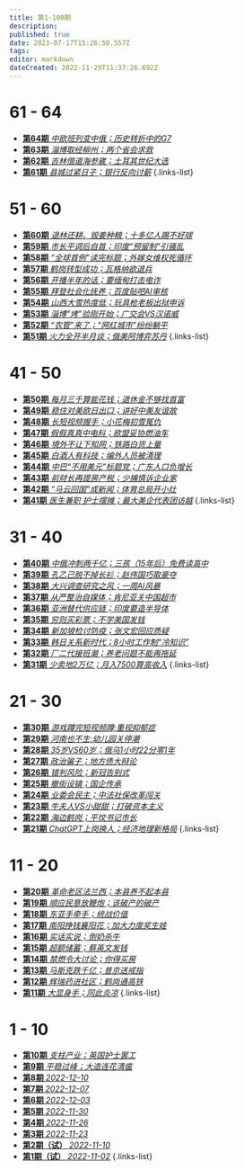 ```yaml
---
title: 第1-100期
description: 
published: true
date: 2023-07-17T15:26:50.557Z
tags: 
editor: markdown
dateCreated: 2022-11-29T11:37:26.692Z
---
```


# 61 - 64
- [**第64期** *中欧班列变中俄；历史转折中的G7*](./1-100/64.md)
- [**第63期** *淄博取经柳州；两个省会求救*](./1-100/63.md)
- [**第62期** *吉林借道海参崴；土耳其世纪大选*](./1-100/62.md)
- [**第61期** *县城过紧日子；银行反向讨薪*](./1-100/61.md)
{.links-list}

# 51 - 60
- [**第60期** *退林还耕、毁姜种粮；十多亿人踢不好球*](./1-100/60.md)
- [**第59期** *市长平调后自首；印度“预留制”引骚乱*](./1-100/59.md)
- [**第58期** *“全球首例”读完标题；外嫁女维权死循环*](./1-100/58.md)
- [**第57期** *鹤岗转型成功；瓦格纳欲退兵*](./1-100/57.md)
- [**第56期** *开播半年的话；要缅甸打击电诈*](./1-100/56.md)
- [**第55期** *拜登社会化抚养；百度贴吧AI审核*](./1-100/55.md)
- [**第54期** *山西大雪热度低；玩具枪老板出狱申诉*](./1-100/54.md)
- [**第53期** *淄博“烤”验刚开始；广交会VS汉诺威*](./1-100/53.md)
- [**第52期** *“农管”来了；“网红城市”纷纷躺平*](./1-100/52.md)
- [**第51期** *火力全开半月谈；俄美阿博弈苏丹*](./1-100/51.md)
{.links-list}

# 41 - 50
- [**第50期** *每月三千算能花钱；退休金不够找首富*](./1-100/50.md)
- [**第49期** *稳住对美欧日出口；讲好中美友谊故*](./1-100/49.md)
- [**第48期** *长短视频握手；小花梅初雪冤仇*](./1-100/48.md)
- [**第47期** *假假真真中电科；欧盟妥协燃油车*](./1-100/47.md)
- [**第46期** *境外不让下知网；铁路白货上量*](./1-100/46.md)
- [**第45期** *白酒人有科技；编外人员被清理*](./1-100/45.md)
- [**第44期** *中巴“不用美元”标题党；广东人口负增长*](./1-100/44.md)
- [**第43期** *前财长再提房产税；少捕慎诉企业家*](./1-100/43.md)
- [**第42期** *“马云回国”成新闻；体育总局开小灶*](./1-100/42.md)
- [**第41期** *医生兼职 护士摆摊；最大美企代表团访越*](./1-100/41.md)
{.links-list}

# 31 - 40
- [**第40期** *中俄冲刺两千亿；三孩（15年后）免费读高中*](./1-100/40.md)
- [**第39期** *孔乙己脱不掉长衫；赵伟国巧取豪夺*](./1-100/39.md)
- [**第38期** *大兴调查研究之风；一周AI风暴*](./1-100/38.md)
- [**第37期** *从严整治自媒体；肯尼亚关中国超市*](./1-100/37.md)
- [**第36期** *亚洲替代供应链；印度要造半导体*](./1-100/36.md)
- [**第35期** *穷则买彩票；不学美国发钱*](./1-100/35.md)
- [**第34期** *新加坡检讨防疫；张文宏回应质疑*](./1-100/34.md)
- [**第33期** *韩日关系新时代；8小时工作制“冷知识”*](./1-100/33.md)
- [**第32期** *厂二代接班潮；养老问题不能再拖延*](./1-100/32.md)
- [**第31期** *少卖地2万亿；月入7500算高收入*](./1-100/31.md)
{.links-list}

# 21 - 30
- [**第30期** *游戏蹲完短视频蹲;重视抑郁症*](./1-100/30.md)
- [**第29期** *河南也不生;幼儿园关停潮*](./1-100/29.md)
- [**第28期** *35岁VS60岁；俄乌1小时22分零1年*](./1-100/28.md)
- [**第27期** *政治骗子；地方债大辩论*](./1-100/27.md)
- [**第26期** *错判风险；新冠告别式*](./1-100/26.md)
- [**第25期** *撤街设镇；国企传承*](./1-100/25.md)
- [**第24期** *业委会民主；中法社保改革闯关*](./1-100/24.md)
- [**第23期** *牛夫人VS小甜甜；打破资本主义*](./1-100/23.md)
- [**第22期** *海边鹤岗；平坟书记市长*](./1-100/22.md)
- [**第21期** *ChatGPT上岗换人；经济地理新格局*](./1-100/21.md)
{.links-list}

# 11 - 20
- [**第20期** *革命老区法兰西；本县养不起本县*](./1-100/20.md)
- [**第19期** *顺应民意放鞭炮；该破产的破产*](./1-100/19.md)
- [**第18期** *东亚手牵手；统战价值*](./1-100/18.md)
- [**第17期** *南阳挣钱襄阳花；加大力度奖生娃*](./1-100/17.md)
- [**第16期** *实话实说；倒奶杀牛*](./1-100/16.md)
- [**第15期** *超额储蓄；蔡英文发钱*](./1-100/15.md)
- [**第14期** *禁燃令大讨论；你得买房*](./1-100/14.md)
- [**第13期** *马斯克跌千亿；普京送戒指*](./1-100/13.md)
- [**第12期** *辉瑞药进社区；鹤岗通高铁*](./1-100/12.md)
- [**第11期** *大显身手；同此炎凉*](./1-100/11.md)
{.links-list}

# 1 - 10
- [**第10期** *支柱产业；英国护士罢工*](./1-100/10.md)
- [**第9期** *平稳过峰；大造连花清瘟*](./1-100/9.md)
- [**第8期** *2022-12-10*](./1-100/8.md)
- [**第7期** *2022-12-07*](./1-100/7.md)
- [**第6期** *2022-12-03*](./1-100/6.md)
- [**第5期** *2022-11-30*](./1-100/5.md)
- [**第4期** *2022-11-26*](./1-100/4.md)
- [**第3期** *2022-11-23*](./1-100/3.md)
- [**第2期（试）** *2022-11-10*](./1-100/2.md)
- [**第1期（试）** *2022-11-02*](./1-100/1.md)
{.links-list}

